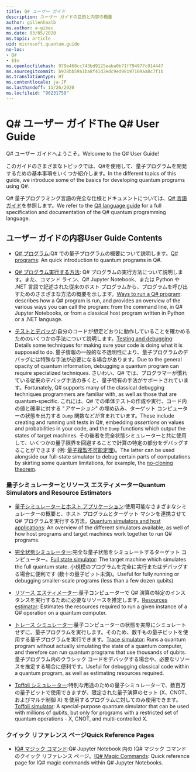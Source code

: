 ```yaml
---
title: Q# ユーザー ガイド
description: ユーザー ガイドの目的と内容の概要
author: gillenhaalb
ms.author: a-gibec
ms.date: 03/05/2020
ms.topic: article
uid: microsoft.quantum.guide
no-loc:
- Q#
- $$v
ms.openlocfilehash: 979e468cc743bd9125eaba0b71f794977c914447
ms.sourcegitcommit: b930bb59a1ba8f41d2edc9ed98197109aa8c7f1b
ms.translationtype: HT
ms.contentlocale: ja-JP
ms.lasthandoff: 11/26/2020
ms.locfileid: "96231759"
---
```

# <a name="the-no-locq-user-guide"></a><span data-ttu-id="8e2ae-103">Q# ユーザー ガイド</span><span class="sxs-lookup"><span data-stu-id="8e2ae-103">The Q# User Guide</span></span>

<span data-ttu-id="8e2ae-104">Q# ユーザー ガイドへようこそ。</span><span class="sxs-lookup"><span data-stu-id="8e2ae-104">Welcome to the Q# User Guide!</span></span> 

<span data-ttu-id="8e2ae-105">このガイドのさまざまなトピックでは、Q#を使用して、量子プログラムを開発するための基本事項をいくつか紹介します。</span><span class="sxs-lookup"><span data-stu-id="8e2ae-105">In the different topics of this guide, we introduce some of the basics for developing quantum programs using Q#.</span></span>

<span data-ttu-id="8e2ae-106">Q# 量子プログラミング言語の完全な仕様とドキュメントについては、[Q# 言語ガイド](xref:microsoft.quantum.qsharp.index)を参照します。</span><span class="sxs-lookup"><span data-stu-id="8e2ae-106">We refer to the [Q# language guide](xref:microsoft.quantum.qsharp.index) for a full specification and documentation of the Q# quantum programming language.</span></span> 

## <a name="user-guide-contents"></a><span data-ttu-id="8e2ae-107">ユーザー ガイドの内容</span><span class="sxs-lookup"><span data-stu-id="8e2ae-107">User Guide Contents</span></span>

- <span data-ttu-id="8e2ae-108">[Q# プログラム](xref:microsoft.quantum.guide.programs):Q# での量子プログラムの概要について説明します。</span><span class="sxs-lookup"><span data-stu-id="8e2ae-108">[Q# programs](xref:microsoft.quantum.guide.programs): An quick introduction to quantum programs in Q#.</span></span> 

- <span data-ttu-id="8e2ae-109">[Q# プログラム実行する方法](xref:microsoft.quantum.guide.host-programs): Q# プログラムの実行方法について説明します。また、コマンド ライン、Q# Jupyter Notebook、または Python や .NET 言語で記述された従来のホスト プログラムから、プログラムを呼び出すためのさまざまな方法の概要を示します。</span><span class="sxs-lookup"><span data-stu-id="8e2ae-109">[Ways to run a Q# program](xref:microsoft.quantum.guide.host-programs): describes how a Q# program is run, and provides an overview of the various ways you can call the program: from the command line, in Q# Jupyter Notebooks, or from a classical host program written in Python or a .NET language.</span></span>

- <span data-ttu-id="8e2ae-110">[テストとデバッグ](xref:microsoft.quantum.guide.testingdebugging):自分のコードが想定どおりに動作していることを確かめるためのいくつかの手法について説明します。</span><span class="sxs-lookup"><span data-stu-id="8e2ae-110">[Testing and debugging](xref:microsoft.quantum.guide.testingdebugging): Details some techniques for making sure your code is doing what it is supposed to do.</span></span> 
    <span data-ttu-id="8e2ae-111">量子情報の一般的な不透明性により、量子プログラムのデバッグには特殊な手法が必要になる場合があります。</span><span class="sxs-lookup"><span data-stu-id="8e2ae-111">Due to the general opacity of quantum information, debugging a quantum program can require specialized techniques.</span></span> 
    <span data-ttu-id="8e2ae-112">さいわい、Q# では、プログラマーが慣れている従来のデバッグ手法の多くと、量子特有の手法がサポートされています。</span><span class="sxs-lookup"><span data-stu-id="8e2ae-112">Fortunately, Q# supports many of the classical debugging techniques programmers are familiar with, as well as those that are quantum-specific.</span></span> <span data-ttu-id="8e2ae-113">これには、Q# での単体テストの作成や実行、コード内の値と確率に対する "*アサーション*" の埋め込み、ターゲット コンピューターの状態を出力する `Dump` 関数などが含まれています。</span><span class="sxs-lookup"><span data-stu-id="8e2ae-113">These include creating and running unit tests in Q#, embedding *assertions* on values and probabilities in your code, and the `Dump` functions which output the states of target machines.</span></span> 
    <span data-ttu-id="8e2ae-114">その後者を完全状態シミュレーターと共に使用して、いくつかの量子限界を回避することで計算の特定の部分をデバッグすることができます (例: [量子複製不可能定理](xref:microsoft.quantum.concepts.pauli))。</span><span class="sxs-lookup"><span data-stu-id="8e2ae-114">The latter can be used alongside our full-state simulator to debug certain parts of computations by skirting some quantum limitations, for example, the [no-cloning theorem](xref:microsoft.quantum.concepts.pauli).</span></span>

### <a name="quantum-simulators-and-resource-estimators"></a><span data-ttu-id="8e2ae-115">量子シミュレーターとリソース エスティメーター</span><span class="sxs-lookup"><span data-stu-id="8e2ae-115">Quantum Simulators and Resource Estimators</span></span>

- <span data-ttu-id="8e2ae-116">[量子シミュレーターとホスト アプリケーション](xref:microsoft.quantum.machines):使用可能なさまざまなシミュレーターの概要と、ホスト プログラムとターゲット マシンを連携させて Q# プログラムを実行する方法。</span><span class="sxs-lookup"><span data-stu-id="8e2ae-116">[Quantum simulators and host applications](xref:microsoft.quantum.machines): An overview of the different simulators available, as well of how host programs and target machines work together to run Q# programs.</span></span>

- <span data-ttu-id="8e2ae-117">[完全状態シミュレーター](xref:microsoft.quantum.machines.full-state-simulator):完全な量子状態をシミュレートするターゲット コンピューター。</span><span class="sxs-lookup"><span data-stu-id="8e2ae-117">[Full state simulator](xref:microsoft.quantum.machines.full-state-simulator): The target machine which simulates the full quantum state.</span></span> <span data-ttu-id="8e2ae-118">小規模のプログラムを完全に実行またはデバッグする場合に便利です (数十の量子ビット未満)。</span><span class="sxs-lookup"><span data-stu-id="8e2ae-118">Useful for fully running or debugging smaller-scale programs (less than a few dozen qubits)</span></span>

- <span data-ttu-id="8e2ae-119">[リソース エスティメーター](xref:microsoft.quantum.machines.resources-estimator):量子コンピューターで Q# 演算の特定のインスタンスを実行するために必要なリソースを推定します。</span><span class="sxs-lookup"><span data-stu-id="8e2ae-119">[Resources estimator](xref:microsoft.quantum.machines.resources-estimator): Estimates the resources required to run a given instance of a Q# operation on a quantum computer.</span></span>

- <span data-ttu-id="8e2ae-120">[トレース シミュレーター](xref:microsoft.quantum.machines.qc-trace-simulator.intro):量子コンピューターの状態を実際にシミュレートせずに、量子プログラムを実行します。そのため、数千もの量子ビットを使用する量子プログラムを実行できます。</span><span class="sxs-lookup"><span data-stu-id="8e2ae-120">[Trace simulator](xref:microsoft.quantum.machines.qc-trace-simulator.intro): Runs a quantum program without actually simulating the state of a quantum computer, and therefore can run quantum programs that use thousands of qubits.</span></span> <span data-ttu-id="8e2ae-121">量子プログラム内のクラシック コードをデバッグする場合や、必要なリソースを推定する場合に便利です。</span><span class="sxs-lookup"><span data-stu-id="8e2ae-121">Useful for debugging classical code within a quantum program, as well as estimating resources required.</span></span>

- <span data-ttu-id="8e2ae-122">[Toffoli シミュレーター](xref:microsoft.quantum.machines.toffoli-simulator):特別な用途のための量子シミュレーターで、数百万の量子ビットで使用できますが、限定された量子演算のセット (X、CNOT、およびマルチ制御 X) を使用するプログラムに対してのみ使用できます。</span><span class="sxs-lookup"><span data-stu-id="8e2ae-122">[Toffoli simulator](xref:microsoft.quantum.machines.toffoli-simulator): A special-purpose quantum simulator that can be used with millions of qubits, but only for programs with a restricted set of quantum operations - X, CNOT, and multi-controlled X.</span></span>

### <a name="quick-reference-pages"></a><span data-ttu-id="8e2ae-123">クイック リファレンス ページ</span><span class="sxs-lookup"><span data-stu-id="8e2ae-123">Quick Reference Pages</span></span>

- <span data-ttu-id="8e2ae-124">[IQ# マジック コマンド](xref:microsoft.quantum.guide.quickref.iqsharp):Q# Jupyter Notebook 内の IQ# マジック コマンドのクイック リファレンス ページ。</span><span class="sxs-lookup"><span data-stu-id="8e2ae-124">[IQ# Magic Commands](xref:microsoft.quantum.guide.quickref.iqsharp): Quick reference page for IQ# magic commands within Q# Jupyter Notebooks.</span></span>
